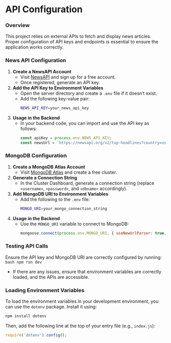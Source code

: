 # **API Configuration**

### **Overview**
This project relies on external APIs to fetch and display news articles. Proper configuration of API keys and endpoints is essential to ensure the application works correctly.

### **News API Configuration**
1. **Create a NewsAPI Account**
    - Visit [NewsAPI](https://newsapi.org) and sign up for a free account.
    - Once registered, generate an API key.
2. **Add the API Key to Environment Variables**
    - Open the server directory and create a `.env` file if it doesn’t exist.
    - Add the following key-value pair:
        ```bash
        NEWS_API_KEY=your_news_api_key
        ```
3. **Usage in the Backend**
    - In your backend code, you can import and use the API key as follows:
        ```js
        const apiKey = process.env.NEWS_API_KEY;
        const newsUrl = `https://newsapi.org/v2/top-headlines?country=us&apiKey=${apiKey}`;
        ```

### **MongoDB Configuration**
1. **Create a MongoDB Atlas Account**
    - Visit [MongoDB Atlas](https://www.mongodb.com/products/platform/atlas-database) and create a free cluster.
2. **Generate a Connection String**
    - In the Cluster Dashboard, generate a connection string (replace `<username>`, `<password>`, and `<dbname>` accordingly).
3. **Add MongoDB URI to Environment Variables**
    - Add the following to the `.env` file:
        ```bash
        MONGO_URI=your_mongo_connection_string
        ```
4. **Usage in the Backend**
    - Use the `MONGO_URI` variable to connect to MongoDB:
        ```js
        mongoose.connect(process.env.MONGO_URI, { useNewUrlParser: true, useUnifiedTopology: true });
        ```

### **Testing API Calls**
Ensure the API key and MongoDB URI are correctly configured by running:
    ```bash
    npm run dev
    ```
- If there are any issues, ensure that environment variables are correctly loaded, and the APIs are accessible.

### **Loading Environment Variables**
To load the environment variables in your development environment, you can use the `dotenv` package. Install it using:
```bash
npm install dotenv
```
Then, add the following line at the top of your entry file (e.g., `index.js`):
```js
require('dotenv').config();
```